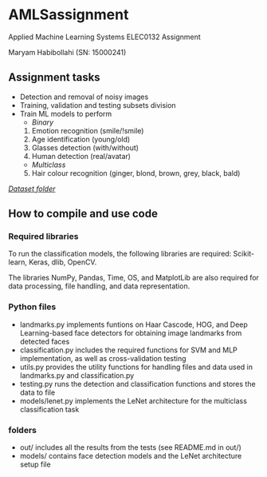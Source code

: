 # AMLSassignment
Applied Machine Learning Systems ELEC0132 Assignment

Maryam Habibollahi (SN: 15000241)

## Assignment tasks
* Detection and removal of noisy images
* Training, validation and testing subsets division
* Train ML models to perform
    - _Binary_
    1. Emotion recognition (smile/!smile)
    2. Age identification (young/old)
    3. Glasses detection (with/without) 
    4. Human detection (real/avatar)
    - _Multiclass_
    5. Hair colour recognition (ginger, blond, brown, grey, black, bald)


_[Dataset folder](https://drive.google.com/drive/folders/1NgP2jQakFHibIhpevDLshodWw-L52yXi)_

## How to compile and use code

### Required libraries

To run the classification models, the following libraries are required: Scikit-learn, Keras, dlib, OpenCV.

The libraries NumPy, Pandas, Time, OS, and MatplotLib are also required for data processing, file handling, and data representation.

### Python files

* landmarks.py implements funtions on Haar Cascode, HOG, and Deep Learning-based face detectors for obtaining image landmarks from detected faces
* classification.py includes the required functions for SVM and MLP implementation, as well as cross-validation testing
* utils.py provides the utility functions for handling files and data used in landmarks.py and classification.py
* testing.py runs the detection and classification functions and stores the data to file
* models/lenet.py implements the LeNet architecture for the multiclass classification task

### folders

- out/ includes all the results from the tests (see README.md in out/)
- models/ contains face detection models and the LeNet architecture setup file
